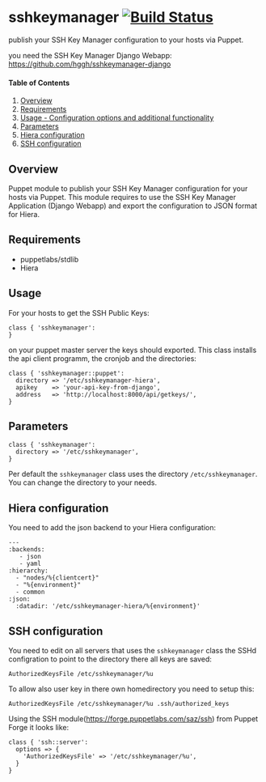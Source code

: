 # sshkeymanager [![Build Status](https://api.travis-ci.org/hggh/sshkeymanager-puppet.svg)](https://travis-ci.org/hggh/sshkeymanager-puppet)

publish your SSH Key Manager configuration to your hosts via Puppet.

you need the SSH Key Manager Django Webapp: https://github.com/hggh/sshkeymanager-django

#### Table of Contents

1. [Overview](#overview)
2. [Requirements](#requirements)
3. [Usage - Configuration options and additional functionality](#usage)
4. [Parameters](#parameters)
5. [Hiera configuration](#hiera)
6. [SSH configuration](#ssh)

## Overview

Puppet module to publish your SSH Key Manager configuration for your hosts via
Puppet. This module requires to use the SSH Key Manager Application
(Django Webapp) and export the configuration to JSON format for Hiera.

## Requirements

* puppetlabs/stdlib
* Hiera

## Usage

For your hosts to get the SSH Public Keys:

```
class { 'sshkeymanager':
}
```

on your puppet master server the keys should exported. This class installs the api client programm, the cronjob and the directories:

```
class { 'sshkeymanager::puppet':
  directory => '/etc/sshkeymanager-hiera',
  apikey    => 'your-api-key-from-django',
  address   => 'http://localhost:8000/api/getkeys/',
}
```




## Parameters

```
class { 'sshkeymanager':
  directory => '/etc/sshkeymanager',
}
```

Per default the `sshkeymanager` class uses the directory `/etc/sshkeymanager`.
You can change the directory to your needs.

## Hiera configuration

You need to add the json backend to your Hiera configuration:

```
---
:backends:
   - json
   - yaml
:hierarchy:
  - "nodes/%{clientcert}"
  - "%{environment}"
  - common
:json:
  :datadir: '/etc/sshkeymanager-hiera/%{environment}'
```

## SSH configuration

You need to edit on all servers that uses the `sshkeymanager` class the
SSHd configration to point to the directory there all keys are saved:

```
AuthorizedKeysFile /etc/sshkeymanager/%u 
```

To allow also user key in there own homedirectory you need to setup this:

```
AuthorizedKeysFile /etc/sshkeymanager/%u .ssh/authorized_keys
```

Using the SSH module(https://forge.puppetlabs.com/saz/ssh) from Puppet Forge it looks like:
```
class { 'ssh::server':
  options => {
    'AuthorizedKeysFile' => '/etc/sshkeymanager/%u',
  }
}
```
